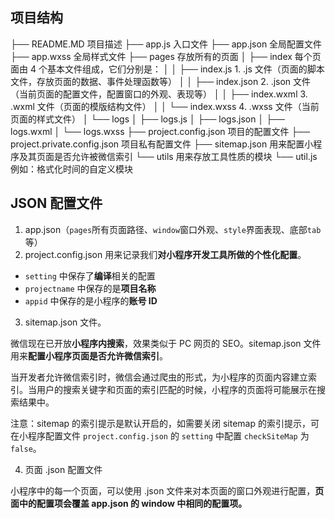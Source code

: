 ## 项目结构

├── README.MD 项目描述
├── app.js  入口文件
├── app.json  全局配置文件
├── app.wxss  全局样式文件
├── pages 存放所有的页面
│   ├── index 每个页面由 4 个基本文件组成，它们分别是：
│   │   ├── index.js  1. .js 文件（页面的脚本文件，存放页面的数据、事件处理函数等）
│   │   ├── index.json  2. .json 文件（当前页面的配置文件，配置窗口的外观、表现等）
│   │   ├── index.wxml  3. .wxml 文件（页面的模版结构文件）
│   │   └── index.wxss  4. .wxss 文件（当前页面的样式文件）
│   └── logs
│       ├── logs.js
│       ├── logs.json
│       ├── logs.wxml
│       └── logs.wxss
├── project.config.json 项目的配置文件
├── project.private.config.json 项目私有配置文件
├── sitemap.json  用来配置小程序及其页面是否允许被微信索引
└── utils 用来存放工具性质的模块
    └── util.js 例如：格式化时间的自定义模块

## JSON 配置文件

1. app.json（`pages`所有页面路径、`window`窗口外观、`style`界面表现、底部`tab`等）
2. project.config.json 用来记录我们**对小程序开发工具所做的个性化配置**。

  - `setting` 中保存了**编译**相关的配置
  - `projectname` 中保存的是**项目名称**
  - `appid` 中保存的是小程序的**账号 ID**

3. sitemap.json 文件。

  微信现在已开放**小程序内搜索**，效果类似于 PC 网页的 SEO。sitemap.json 文件用来**配置小程序页面是否允许微信索引**。
  
  当开发者允许微信索引时，微信会通过爬虫的形式，为小程序的页面内容建立索引。当用户的搜索关键字和页面的索引匹配的时候，小程序的页面将可能展示在搜索结果中。

  注意：sitemap 的索引提示是默认开启的，如需要关闭 sitemap 的索引提示，可在小程序配置文件 `project.config.json` 的 `setting` 中配置 `checkSiteMap` 为 `false`。

4. 页面 .json 配置文件

  小程序中的每一个页面，可以使用 .json 文件来对本页面的窗口外观进行配置，**页面中的配置项会覆盖 app.json 的 window 中相同的配置项。**
